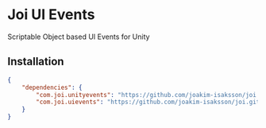 # Joi UI Events

Scriptable Object based UI Events for Unity

## Installation

```json
{
    "dependencies": {
        "com.joi.unityevents": "https://github.com/joakim-isaksson/joi.git#joi-unityevents",
        "com.joi.uievents": "https://github.com/joakim-isaksson/joi.git#joi-uievents"
    }
}
```

